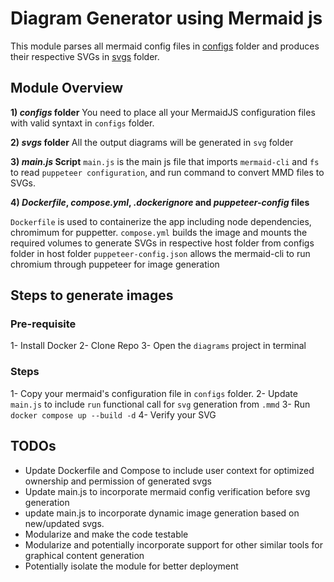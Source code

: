 # Diagram Generator using Mermaid js


This module parses all mermaid config files in [configs](./config/) folder and produces their respective SVGs in [svgs](./svgs/) folder.

## Module Overview

**1) *configs* folder**
You need to place all your MermaidJS configuration files with valid syntaxt in `configs` folder.

**2) *svgs* folder**
All the output diagrams will be generated in `svg` folder

**3) *main.js* Script**
`main.js` is the main js file that imports `mermaid-cli` and `fs` to read `puppeteer configuration`, and run command to convert MMD files to SVGs.

**4) *Dockerfile*, *compose.yml*, *.dockerignore* and *puppeteer-config* files**

`Dockerfile` is used to containerize the app including node dependencies, chromimum for puppetter.
`compose.yml` builds the image and mounts the required volumes to generate SVGs in respective host folder from configs folder in host folder
`puppeteer-config.json` allows the mermaid-cli to run chromium through puppeteer for image generation

## Steps to generate images

### Pre-requisite
1- Install Docker
2- Clone Repo
3- Open the `diagrams` project in terminal

### Steps
1- Copy your mermaid's configuration file in `configs` folder.
2- Update `main.js` to include `run` functional call for `svg` generation from `.mmd`
3- Run `docker compose up --build -d`
4- Verify your SVG


## TODOs
- Update Dockerfile and Compose to include user context for optimized ownership and permission of generated svgs
- Update main.js to incorporate mermaid config verification before svg generation
- update main.js to incorporate dynamic image generation based on new/updated svgs.
- Modularize and make the code testable
- Modularize and potentially incorporate support for other similar tools for graphical content generation
- Potentially isolate the module for better deployment
